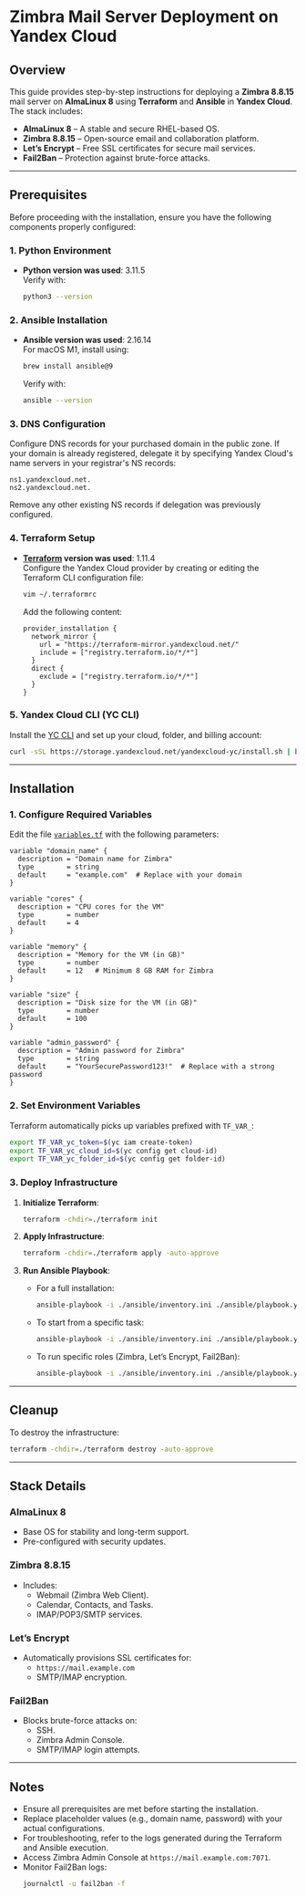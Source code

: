 # Zimbra Mail Server Deployment on Yandex Cloud

## Overview  
This guide provides step-by-step instructions for deploying a **Zimbra 8.8.15** mail server on **AlmaLinux 8** using **Terraform** and **Ansible** in **Yandex Cloud**. The stack includes:  

- **AlmaLinux 8** – A stable and secure RHEL-based OS.  
- **Zimbra 8.8.15** – Open-source email and collaboration platform.  
- **Let’s Encrypt** – Free SSL certificates for secure mail services.  
- **Fail2Ban** – Protection against brute-force attacks.  

---

## Prerequisites

Before proceeding with the installation, ensure you have the following components properly configured:

### 1. Python Environment
- **Python version was used**: 3.11.5  
  Verify with:
  ```bash
  python3 --version
  ```

### 2. Ansible Installation
- **Ansible version was used**: 2.16.14  
  For macOS M1, install using:
  ```bash
  brew install ansible@9
  ```
  Verify with:
  ```bash
  ansible --version
  ```

### 3. DNS Configuration
Configure DNS records for your purchased domain in the public zone. If your domain is already registered, delegate it by specifying Yandex Cloud's name servers in your registrar's NS records:
```
ns1.yandexcloud.net.
ns2.yandexcloud.net.
```
Remove any other existing NS records if delegation was previously configured.

### 4. Terraform Setup
- **[Terraform](https://developer.hashicorp.com/terraform/install) version was used**: 1.11.4  
  Configure the Yandex Cloud provider by creating or editing the Terraform CLI configuration file:
  ```bash
  vim ~/.terraformrc
  ```
  Add the following content:
  ```hcl
  provider_installation {
    network_mirror {
      url = "https://terraform-mirror.yandexcloud.net/"
      include = ["registry.terraform.io/*/*"]
    }
    direct {
      exclude = ["registry.terraform.io/*/*"]
    }
  }
  ```

### 5. Yandex Cloud CLI (YC CLI)
Install the [YC CLI](https://yandex.cloud/en-ru/docs/cli/operations/install-cli) and set up your cloud, folder, and billing account:
```bash
curl -sSL https://storage.yandexcloud.net/yandexcloud-yc/install.sh | bash
```

---

## Installation

### 1. Configure Required Variables
Edit the file [`variables.tf`](./terraform/variables.tf) with the following parameters:
```hcl
variable "domain_name" {
  description = "Domain name for Zimbra"
  type        = string
  default     = "example.com"  # Replace with your domain
}

variable "cores" {
  description = "CPU cores for the VM"
  type        = number
  default     = 4
}

variable "memory" {
  description = "Memory for the VM (in GB)"
  type        = number
  default     = 12   # Minimum 8 GB RAM for Zimbra
}

variable "size" {
  description = "Disk size for the VM (in GB)"
  type        = number
  default     = 100
}

variable "admin_password" {
  description = "Admin password for Zimbra"
  type        = string
  default     = "YourSecurePassword123!"  # Replace with a strong password
}
```

### 2. Set Environment Variables
Terraform automatically picks up variables prefixed with `TF_VAR_`:
```bash
export TF_VAR_yc_token=$(yc iam create-token)
export TF_VAR_yc_cloud_id=$(yc config get cloud-id)
export TF_VAR_yc_folder_id=$(yc config get folder-id)
```

### 3. Deploy Infrastructure
1. **Initialize Terraform**:
   ```bash
   terraform -chdir=./terraform init
   ```

2. **Apply Infrastructure**:
   ```bash
   terraform -chdir=./terraform apply -auto-approve
   ```

3. **Run Ansible Playbook**:
   - For a full installation:
     ```bash
     ansible-playbook -i ./ansible/inventory.ini ./ansible/playbook.yml
     ```
   - To start from a specific task:
     ```bash
     ansible-playbook -i ./ansible/inventory.ini ./ansible/playbook.yml --start-at-task="Update mirrors.list for ClamAV"
     ```
   - To run specific roles (Zimbra, Let’s Encrypt, Fail2Ban):
     ```bash
     ansible-playbook -i ./ansible/inventory.ini ./ansible/playbook.yml --tags "zimbra|letsencrypt|fail2ban"
     ```

---

## Cleanup
To destroy the infrastructure:
```bash
terraform -chdir=./terraform destroy -auto-approve
```

---

## Stack Details

### **AlmaLinux 8**
- Base OS for stability and long-term support.
- Pre-configured with security updates.

### **Zimbra 8.8.15**
- Includes:
  - Webmail (Zimbra Web Client).
  - Calendar, Contacts, and Tasks.
  - IMAP/POP3/SMTP services.

### **Let’s Encrypt**
- Automatically provisions SSL certificates for:
  - `https://mail.example.com`
  - SMTP/IMAP encryption.

### **Fail2Ban**
- Blocks brute-force attacks on:
  - SSH.
  - Zimbra Admin Console.
  - SMTP/IMAP login attempts.

---

## Notes
- Ensure all prerequisites are met before starting the installation.
- Replace placeholder values (e.g., domain name, password) with your actual configurations.
- For troubleshooting, refer to the logs generated during the Terraform and Ansible execution.
- Access Zimbra Admin Console at `https://mail.example.com:7071`.
- Monitor Fail2Ban logs:
  ```bash
  journalctl -u fail2ban -f
  ```